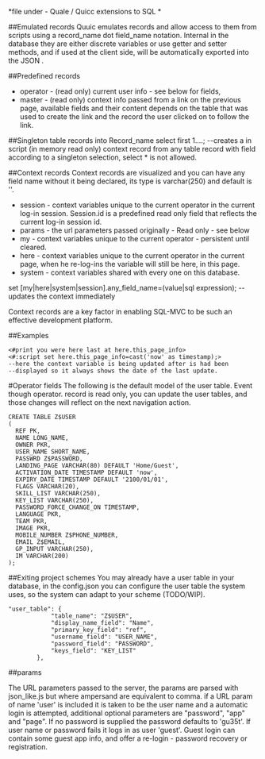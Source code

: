 *file under - Quale / Quicc extensions to SQL *

##Emulated records
Quuic emulates records and allow access to them from scripts  using a record_name dot field_name notation.
Internal in the database they are either discrete variables or use getter and setter methods, 
and if used at the client side, will be automatically exported into the JSON .

##Predefined records

* operator - (read only) current user info - see below for fields,
* master -  (read only) context info passed from a link on the previous page,
available fields and their content depends on the table that was used to create the link and the record the user clicked on to follow the link. 

##Singleton table records
into Record_name select first 1....;  --creates a in script (in memory read only)  context record from any table record with field according to a singleton selection, select * is not allowed.

##Context records
Context records are visualized and you can have any field name without it being declared, its type is varchar(250) and default is ''.
* session - context variables unique to the current operator in the current log-in session. Session.id is a predefined read only field that reflects the current log-in session id.
* params  - the url parameters passed originally - Read only - see below
* my      - context variables unique to the current operator - persistent until cleared.
* here    - context variables unique to the current operator in the current page, when he re-log-ins the variable will still be here, in this page.
* system   - context variables shared with every one on this database.


set [my|here|system|session].any_field_name=(value|sql expression);  --updates the context immediately

Context records are a key factor in enabling SQL-MVC to be such an effective development platform.

##Examples

```
<#print you were here last at here.this_page_info>
<#:script set here.this_page_info=cast('now' as timestamp);>
--here the context variable is being updated after is had been 
--displayed so it always shows the date of the last update.
```
    
#Operator fields
The following is the default model of the user table. Event though operator. record is read only, you can update the user tables, and those changes will reflect on the next navigation action.

```
CREATE TABLE Z$USER
(
  REF PK,
  NAME LONG_NAME,
  OWNER PKR,
  USER_NAME SHORT_NAME,
  PASSWRD Z$PASSWORD,
  LANDING_PAGE VARCHAR(80) DEFAULT 'Home/Guest',
  ACTIVATION_DATE TIMESTAMP DEFAULT 'now',
  EXPIRY_DATE TIMESTAMP DEFAULT '2100/01/01',
  FLAGS VARCHAR(20),
  SKILL_LIST VARCHAR(250),
  KEY_LIST VARCHAR(250),
  PASSWORD_FORCE_CHANGE_ON TIMESTAMP,
  LANGUAGE PKR,
  TEAM PKR,
  IMAGE PKR,
  MOBILE_NUMBER Z$PHONE_NUMBER,
  EMAIL Z$EMAIL,
  GP_INPUT VARCHAR(250),
  IM VARCHAR(200)
);
```

##Exiting project schemes
You may already have a user table in your database, in the config.json you can configure the user table the system uses, so the system can adapt to your scheme (TODO/WIP).

```
"user_table": {
			"table_name": "Z$USER",
			"display_name_field": "Name",
			"primary_key_field": "ref",
			"username_field": "USER_NAME",
			"password_field": "PASSWORD",
			"keys_field": "KEY_LIST"
		},
```

##params

The URL parameters passed to the server, the params are parsed with json_like.js but where ampersand are equivalent to comma.
if a URL param of name 'user' is included it is taken to be the user name and a automatic login is attempted,
additional optional parameters are "password", "app" and "page". 
If no password is supplied the password defaults to 'gu35t'.  If user name or password fails it logs in as user 'guest'.
Guest login can contain some guest app info, and offer a re-login - password recovery or registration.




